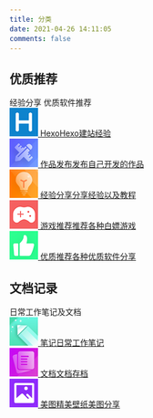 ```yaml
---
title: 分类
date: 2021-04-26 14:11:05
comments: false
---
```


<div class="flink" id="article-container">
   <h2>优质推荐</h2> 
   <div class="flink-desc">
    经验分享 优质软件推荐
   </div>
   <div class="flink-list">
    <!-- list -->
    <div class="flink-list-item">
     <a href="/categories/Hexo" rel="external nofollow noreferrer" title="Hexo" target="_blank"><img src="/images/HEXO.png" alt="Hexo"/>
      <span class="flink-item-name">Hexo</span><span class="flink-item-desc" title="Hexo建站经验">Hexo建站经验</span></a>
    </div>
    <!-- list -->
    <div class="flink-list-item">
     <a href="/categories/作品开发" rel="external nofollow noreferrer" title="作品发布" target="_blank"><img src="/images/软件开发.png" alt="Hexo"/>
      <span class="flink-item-name">作品发布</span><span class="flink-item-desc" title="发布自己开发的作品">发布自己开发的作品</span></a>
    </div>
    <!-- list -->
    <div class="flink-list-item">
     <a href="/categories/经验分享" rel="external nofollow noreferrer" title="经验分享" target="_blank"><img src="/images/经验分享.png" alt="Hexo"/>
      <span class="flink-item-name">经验分享</span><span class="flink-item-desc" title="分享经验以及教程">分享经验以及教程</span></a>
    </div>
    <!-- list -->
    <div class="flink-list-item">
     <a href="/categories/游戏推荐" rel="external nofollow noreferrer" title="游戏推荐" target="_blank"><img src="/images/游戏推荐.png" alt="Hexo"/>
      <span class="flink-item-name">游戏推荐</span><span class="flink-item-desc" title="推荐各种白嫖游戏">推荐各种白嫖游戏</span></a>
    </div>
    <!-- list -->
    <div class="flink-list-item">
     <a href="/categories/优质推荐" rel="external nofollow noreferrer" title="优质推荐" target="_blank"><img src="/images/优质推荐.png" alt="Hexo"/>
      <span class="flink-item-name">优质推荐</span><span class="flink-item-desc" title="各种优质软件分享">各种优质软件分享</span></a>
    </div>
    <!-- list -->
   </div>
   <h2>文档记录</h2>
   <div class="flink-desc">
    日常工作笔记及文档
   </div>
   <div class="flink-list">   
    <div class="flink-list-item">
     <a href="/categories/笔记" rel="external nofollow noreferrer" title="笔记" target="_blank"><img src="/images/笔记.png" alt="Hexo"/>
      <span class="flink-item-name">笔记</span><span class="flink-item-desc" title="正常人谁写日记啊">日常工作笔记</span></a>
    </div>
    <!-- list -->
    <div class="flink-list-item">
     <a href="/categories/文档" rel="external nofollow noreferrer" title="文档" target="_blank"><img src="/images/文档.png" alt="Hexo"/>
      <span class="flink-item-name">文档</span><span class="flink-item-desc" title="文档存档">文档存档</span></a>
    </div>
    <!-- list -->
    <div class="flink-list-item">
     <a href="/categories/美图" rel="external nofollow noreferrer" title="美图" target="_blank"><img src="/images/美图.png" alt="Hexo"/>
      <span class="flink-item-name">美图</span><span class="flink-item-desc" title="精美壁纸美图分享">精美壁纸美图分享</span></a>
    </div>
    <!-- list -->
    </div>
  </div>